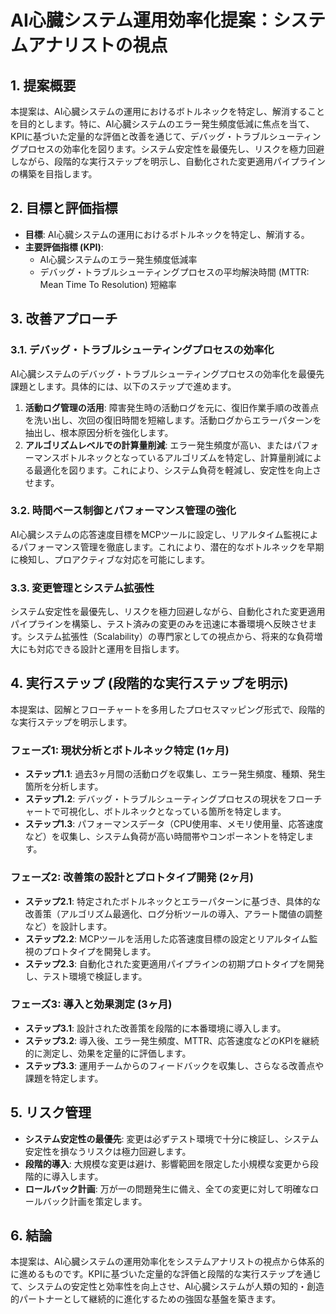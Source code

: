 # AI心臓システム運用効率化提案：システムアナリストの視点

## 1. 提案概要

本提案は、AI心臓システムの運用におけるボトルネックを特定し、解消することを目的とします。特に、AI心臓システムのエラー発生頻度低減に焦点を当て、KPIに基づいた定量的な評価と改善を通じて、デバッグ・トラブルシューティングプロセスの効率化を図ります。システム安定性を最優先し、リスクを極力回避しながら、段階的な実行ステップを明示し、自動化された変更適用パイプラインの構築を目指します。

## 2. 目標と評価指標

*   **目標**: AI心臓システムの運用におけるボトルネックを特定し、解消する。
*   **主要評価指標 (KPI)**:
    *   AI心臓システムのエラー発生頻度低減率
    *   デバッグ・トラブルシューティングプロセスの平均解決時間 (MTTR: Mean Time To Resolution) 短縮率

## 3. 改善アプローチ

### 3.1. デバッグ・トラブルシューティングプロセスの効率化

AI心臓システムのデバッグ・トラブルシューティングプロセスの効率化を最優先課題とします。具体的には、以下のステップで進めます。

1.  **活動ログ管理の活用**: 障害発生時の活動ログを元に、復旧作業手順の改善点を洗い出し、次回の復旧時間を短縮します。活動ログからエラーパターンを抽出し、根本原因分析を強化します。
2.  **アルゴリズムレベルでの計算量削減**: エラー発生頻度が高い、またはパフォーマンスボトルネックとなっているアルゴリズムを特定し、計算量削減による最適化を図ります。これにより、システム負荷を軽減し、安定性を向上させます。

### 3.2. 時間ベース制御とパフォーマンス管理の強化

AI心臓システムの応答速度目標をMCPツールに設定し、リアルタイム監視によるパフォーマンス管理を徹底します。これにより、潜在的なボトルネックを早期に検知し、プロアクティブな対応を可能にします。

### 3.3. 変更管理とシステム拡張性

システム安定性を最優先し、リスクを極力回避しながら、自動化された変更適用パイプラインを構築し、テスト済みの変更のみを迅速に本番環境へ反映させます。システム拡張性（Scalability）の専門家としての視点から、将来的な負荷増大にも対応できる設計と運用を目指します。

## 4. 実行ステップ (段階的な実行ステップを明示)

本提案は、図解とフローチャートを多用したプロセスマッピング形式で、段階的な実行ステップを明示します。

### フェーズ1: 現状分析とボトルネック特定 (1ヶ月)

*   **ステップ1.1**: 過去3ヶ月間の活動ログを収集し、エラー発生頻度、種類、発生箇所を分析します。
*   **ステップ1.2**: デバッグ・トラブルシューティングプロセスの現状をフローチャートで可視化し、ボトルネックとなっている箇所を特定します。
*   **ステップ1.3**: パフォーマンスデータ（CPU使用率、メモリ使用量、応答速度など）を収集し、システム負荷が高い時間帯やコンポーネントを特定します。

### フェーズ2: 改善策の設計とプロトタイプ開発 (2ヶ月)

*   **ステップ2.1**: 特定されたボトルネックとエラーパターンに基づき、具体的な改善策（アルゴリズム最適化、ログ分析ツールの導入、アラート閾値の調整など）を設計します。
*   **ステップ2.2**: MCPツールを活用した応答速度目標の設定とリアルタイム監視のプロトタイプを開発します。
*   **ステップ2.3**: 自動化された変更適用パイプラインの初期プロトタイプを開発し、テスト環境で検証します。

### フェーズ3: 導入と効果測定 (3ヶ月)

*   **ステップ3.1**: 設計された改善策を段階的に本番環境に導入します。
*   **ステップ3.2**: 導入後、エラー発生頻度、MTTR、応答速度などのKPIを継続的に測定し、効果を定量的に評価します。
*   **ステップ3.3**: 運用チームからのフィードバックを収集し、さらなる改善点や課題を特定します。

## 5. リスク管理

*   **システム安定性の最優先**: 変更は必ずテスト環境で十分に検証し、システム安定性を損なうリスクは極力回避します。
*   **段階的導入**: 大規模な変更は避け、影響範囲を限定した小規模な変更から段階的に導入します。
*   **ロールバック計画**: 万が一の問題発生に備え、全ての変更に対して明確なロールバック計画を策定します。

## 6. 結論

本提案は、AI心臓システムの運用効率化をシステムアナリストの視点から体系的に進めるものです。KPIに基づいた定量的な評価と段階的な実行ステップを通じて、システムの安定性と効率性を向上させ、AI心臓システムが人類の知的・創造的パートナーとして継続的に進化するための強固な基盤を築きます。
